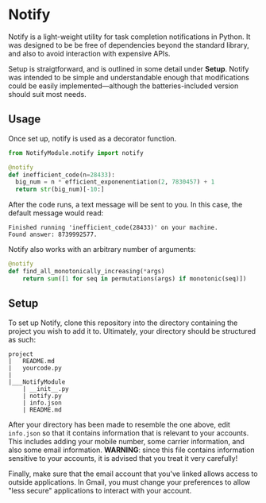 # Notify

Notify is a light-weight utility for task completion notifications in Python. It was designed to be be free of dependencies beyond the standard library, and also to avoid interaction with expensive APIs.

Setup is straigtforward, and is outlined in some detail under **Setup**. Notify was intended to be simple and understandable enough that modifications could be easily implemented––although the batteries-included version should suit most needs.

## Usage
Once set up, notify is used as a decorator function.
```python
from NotifyModule.notify import notify

@notify
def inefficient_code(n=28433):
  big_num = n * efficient_exponenentiation(2, 7830457) + 1
  return str(big_num)[-10:]
```
After the code runs, a text message will be sent to you. In this case, the default message would read: 
```
Finished running 'inefficient_code(28433)' on your machine.
Found answer: 8739992577.
```
Notify also works with an arbitrary number of arguments:
```python
@notify
def find_all_monotonically_increasing(*args)
    return sum([1 for seq in permutations(args) if monotonic(seq)]) 
```
## Setup
To set up Notify, clone this repository into the directory containing the project you wish to add it to. Ultimately, your directory should be structured as such:
```
project
|   README.md
|   yourcode.py 
|
|___NotifyModule
    | __init__.py
    | notify.py
    | info.json
    | README.md
```
After your directory has been made to resemble the one above, edit `info.json` so that it contains information that is relevant to your accounts. This includes adding your mobile number, some carrier information, and also some email information. **WARNING**: since this file contains information sensitive to your accounts, it is advised that you treat it very carefully!

Finally, make sure that the email account that you've linked allows access to outside applications. In Gmail, you must change your preferences to allow "less secure" applications to interact with your account.
